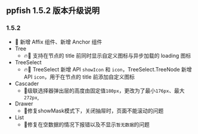 ## ppfish 1.5.2 版本升级说明

### 1.5.2

- 🎊 新增 Affix 组件、新增 Anchor 组件
- Tree
  - 🔥🔨 支持在节点的 title 前同时显示自定义图标与异步加载的 loading 图标
- TreeSelect
  - 🔥🎊 TreeSelect 新增 API `showIcon` 和 `icon`，TreeSelect.TreeNode 新增 API `icon`，用于在节点的 title 前添加自定义图标
- Cascader
  - 🔨级联选择器弹出层的高度由固定值`180px`，更改为了最小`176px`、最大`272px`,
- Drawer
  - 🐛修复showMask模式下，关闭抽屉时，页面不能滚动的问题
- List
  - 🐛修复在空数据的情况下报错以及不显示`暂无数据`的问题
